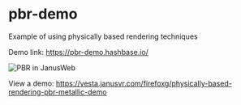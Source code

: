 # pbr-demo

Example of using physically based rendering techniques

Demo link: <https://pbr-demo.hashbase.io/>

![PBR in JanusWeb](https://i.imgur.com/L4DUEGN.jpg)

View a demo: <https://vesta.janusvr.com/firefoxg/physically-based-rendering-pbr-metallic-demo>
